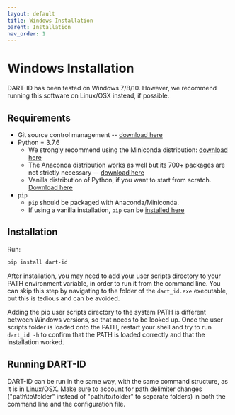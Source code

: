 ```yaml
---
layout: default
title: Windows Installation
parent: Installation
nav_order: 1
---
```


# Windows Installation

DART-ID has been tested on Windows 7/8/10. However, we recommend running this software on Linux/OSX instead, if possible.

## Requirements

- Git source control management -- [download here](https://git-scm.com/downloads)
- Python = 3.7.6
  - We strongly recommend using the Miniconda distribution: [download here](https://conda.io/miniconda.html)
  - The Anaconda distribution works as well but its 700+ packages are not strictly necessary -- [download here](https://www.anaconda.com/download/#windows)
  - Vanilla distribution of Python, if you want to start from scratch. [Download here](https://www.python.org/download/releases/3.0/)
- `pip`
  - `pip` should be packaged with Anaconda/Miniconda.
  - If using a vanilla installation, `pip` can be [installed here](https://pip.pypa.io/en/stable/installing/)

## Installation

Run:

```bash
pip install dart-id
```

After installation, you may need to add your user scripts directory to your PATH environment variable,
in order to run it from the command line. You can skip this step by navigating to the folder of the `dart_id.exe` executable, but this is tedious and can be avoided.

Adding the pip user scripts directory to the system PATH is different between Windows versions, so that needs to be looked up. Once the user scripts folder is loaded onto the PATH, restart your shell and try to run `dart_id -h` to confirm that the PATH is loaded correctly and that the installation worked.

## Running DART-ID

DART-ID can be run in the same way, with the same command structure, as it is in Linux/OSX. Make sure to account for path delimiter changes ("path\\to\\folder" instead of "path/to/folder" to separate folders) in both the command line and the configuration file.
